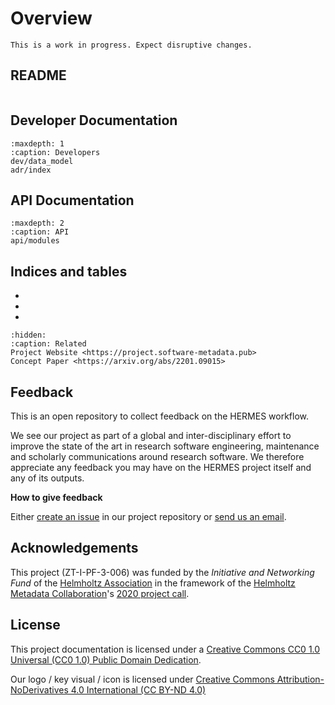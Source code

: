 # Overview

```{warning}
This is a work in progress. Expect disruptive changes.
```

## README

```{include} ../../README.md
```

## Developer Documentation

```{toctree}
:maxdepth: 1
:caption: Developers
dev/data_model
adr/index
```

## API Documentation

```{toctree}
:maxdepth: 2
:caption: API
api/modules
```

## Indices and tables

* [](genindex)
* [](modindex)
* [](search)


```{toctree}
:hidden:
:caption: Related
Project Website <https://project.software-metadata.pub>
Concept Paper <https://arxiv.org/abs/2201.09015>
```

## Feedback

This is an open repository to collect feedback on the HERMES workflow.

We see our project as part of a global and inter-disciplinary effort to improve the state of the art in research software engineering, maintenance and scholarly communications around research software. We therefore appreciate any feedback you may have on the HERMES project itself and any of its outputs.

**How to give feedback**

Either [create an issue](https://github.com/hermes-hmc/workflow/issues/new/choose) in our project repository or [send us an email](mailto:team@software-metadata.pub?subject=HERMES%20WOrkflow%20Reachout).

## Acknowledgements

This project (ZT-I-PF-3-006) was funded by the *Initiative and Networking Fund*
of the [Helmholtz Association](https://www.helmholtz.de/en/about-us/structure-and-governance/initiating-and-networking)
in the framework of the [Helmholtz Metadata Collaboration](https://helmholtz-metadaten.de)'s
[2020 project call](https://helmholtz-metadaten.de/en/projects/hmc-projects-2020).

## License

This project documentation is licensed under a [Creative Commons CC0 1.0 Universal (CC0 1.0) Public Domain Dedication](https://creativecommons.org/publicdomain/zero/1.0/legalcode). 

Our logo / key visual / icon is licensed under [Creative Commons Attribution-NoDerivatives 4.0 International (CC BY-ND 4.0) ](https://creativecommons.org/licenses/by-nd/4.0)

